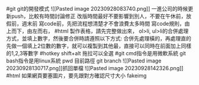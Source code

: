 #git 
git的開發模式
![[Pasted image 20230928083740.png]]
一進公司的時候更新push，比較有時間討論修正
改版時間最好不要影響到別人，不要在午休前，放假前，週末前
寫code前，先把流程想清楚才不會浪費太多時間
寫code規則，由上而下，由左而右，
#html 
製作表格，請先完整做出來，
ol>li, ul>li的合併處理方式，並填上數字，然後要合併時請遵照以下方式:
合併先處理橫的，再處理直的
先做一個填上2位數的數字，就可以複製到其他最，直接可以同時在前面加上同樣的1,2,3等數字
#hotkey 
shift+alt 拖拉可以全選
#git 
cmd指令是用微軟系統
git bash指令是用linux系統
pwd 目前路徑
git branch 
![[Pasted image 20230928130717.png]]抓回單檔
![[Pasted image 20230928142326.png]]
#html 
如果網頁要塞圖片，要先跟對方確認尺寸大小
fakeimg